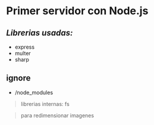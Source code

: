 # Primer servidor con Node.js

## _Librerias usadas:_
- express
- multer
- sharp

## ignore
- /node_modules

> librerias internas: fs

> para redimensionar imagenes
